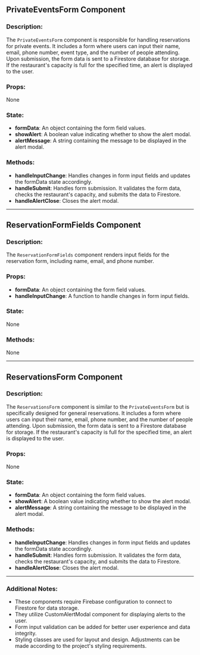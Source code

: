 ## PrivateEventsForm Component

### Description:
The `PrivateEventsForm` component is responsible for handling reservations for private events. It includes a form where users can input their name, email, phone number, event type, and the number of people attending. Upon submission, the form data is sent to a Firestore database for storage. If the restaurant's capacity is full for the specified time, an alert is displayed to the user.

### Props:
None

### State:
- **formData**: An object containing the form field values.
- **showAlert**: A boolean value indicating whether to show the alert modal.
- **alertMessage**: A string containing the message to be displayed in the alert modal.

### Methods:
- **handleInputChange**: Handles changes in form input fields and updates the formData state accordingly.
- **handleSubmit**: Handles form submission. It validates the form data, checks the restaurant's capacity, and submits the data to Firestore.
- **handleAlertClose**: Closes the alert modal.

---

## ReservationFormFields Component

### Description:
The `ReservationFormFields` component renders input fields for the reservation form, including name, email, and phone number.

### Props:
- **formData**: An object containing the form field values.
- **handleInputChange**: A function to handle changes in form input fields.

### State:
None

### Methods:
None

---

## ReservationsForm Component

### Description:
The `ReservationsForm` component is similar to the `PrivateEventsForm` but is specifically designed for general reservations. It includes a form where users can input their name, email, phone number, and the number of people attending. Upon submission, the form data is sent to a Firestore database for storage. If the restaurant's capacity is full for the specified time, an alert is displayed to the user.

### Props:
None

### State:
- **formData**: An object containing the form field values.
- **showAlert**: A boolean value indicating whether to show the alert modal.
- **alertMessage**: A string containing the message to be displayed in the alert modal.

### Methods:
- **handleInputChange**: Handles changes in form input fields and updates the formData state accordingly.
- **handleSubmit**: Handles form submission. It validates the form data, checks the restaurant's capacity, and submits the data to Firestore.
- **handleAlertClose**: Closes the alert modal.

---

### Additional Notes:
- These components require Firebase configuration to connect to Firestore for data storage.
- They utilize CustomAlertModal component for displaying alerts to the user.
- Form input validation can be added for better user experience and data integrity.
- Styling classes are used for layout and design. Adjustments can be made according to the project's styling requirements.
